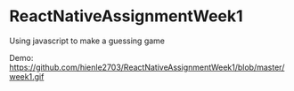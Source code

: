 # ReactNativeAssignmentWeek1
Using javascript to make a guessing game

Demo:
https://github.com/hienle2703/ReactNativeAssignmentWeek1/blob/master/week1.gif
